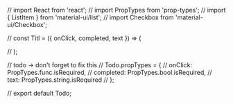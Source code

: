 // import React from 'react';
// import PropTypes from 'prop-types';
// import { ListItem } from 'material-ui/list';
// import Checkbox from 'material-ui/Checkbox';

// const Titl = ({ onClick, completed, text }) => (
<!-- //     <ListItem leftCheckbox={<Checkbox onClick={onClick} />}>{text}</ListItem> -->
// );

// todo -> don't forget to fix this
// Todo.propTypes = {
//     onClick: PropTypes.func.isRequired,
//     completed: PropTypes.bool.isRequired,
//     text: PropTypes.string.isRequired
// };

// export default Todo;
